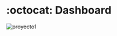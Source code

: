 # :octocat: Dashboard
![proyecto1](https://github.com/MandarineLab/project_powerbi/assets/167717353/9f89d9c6-99a8-4998-a4c8-c721f3ca4608)
